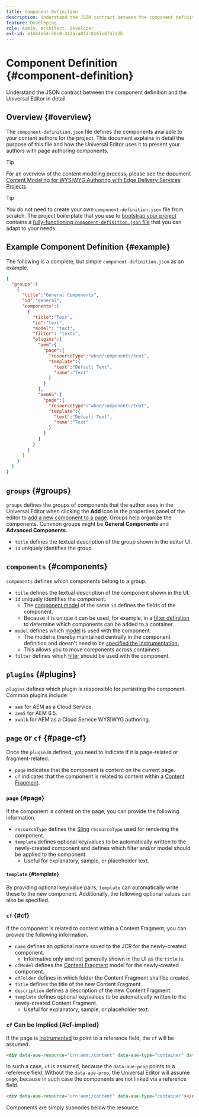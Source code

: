```yaml
---
title: Component Definition
description: Understand the JSON contract between the component definition and the Universal Editor in detail.
feature: Developing
role: Admin, Architect, Developer
exl-id: e1bb1a54-50c0-412a-a8fd-8167c6f47d2b
---
```

# Component Definition {#component-definition}

Understand the JSON contract between the component definition and the Universal Editor in detail.

## Overview {#overview}

The `component-definition.json` file defines the components available to your content authors for the project. This document explains in detail the purpose of this file and how the Universal Editor uses it to present your authors with page authoring components.

>[!TIP]
>
>For an overview of the content modeling process, please see the document [Content Modeling for WYSIWYG Authoring with Edge Delivery Services Projects](/help/edge/wysiwyg-authoring/content-modeling.md).

>[!TIP]
>
>You do not need to create your own `component-definition.json` file from scratch. The project boilerplate that you use to [bootstrap your project](/help/edge/wysiwyg-authoring/edge-dev-getting-started.md) contains a [fully-functioning `component-definition.json` file](https://github.com/adobe-rnd/aem-boilerplate-xwalk/blob/main/component-definition.json) that you can adapt to your needs.

## Example Component Definition {#example}

The following is a complete, but simple `component-definition.json` as an example.

```json
{
  "groups":[
    {
      "title":"General Components",
      "id":"general",
      "components":[
        {
          "title":"Text",
          "id":"text",
          "model": "text",
          "filter": "texts",
          "plugins":{
            "aem":{
              "page":{
                "resourceType":"wknd/components/text",
                "template":{
                  "text":"Default Text",
                  "name":"Text"
                }
              }
            },
            "aem65":{
              "page":{
                "resourceType":"wknd/components/text",
                "template":{
                  "text":"Default Text",
                  "name":"Text"
                }
              }
            }
          }
        }
      ]
    }
  ]
}
```

## `groups` {#groups}

`groups` defines the groups of components that the author sees in the Universal Editor when clicking the **Add** icon in the properties panel of the editor to [add a new component to a page](/help/sites-cloud/authoring/universal-editor/authoring.md#adding-components). Groups help organize the components. Common groups might be **General Components** and **Advanced Components**.

* `title` defines the textual description of the group shown in the editor UI.
* `id` uniquely identifies the group.

## `components` {#components}

`components` defines which components belong to a group.

* `title` defines the textual description of the component shown in the UI.
* `id` uniquely identifies the component.
  * The [component model](/help/implementing/universal-editor/field-types.md#model-structure) of the same `id` defines the fields of the component.
  * Because it is unique it can be used, for example, in a [filter definition](/help/implementing/universal-editor/filtering.md) to determine which components can be added to a container.
* `model` defines which [model](/help/implementing/universal-editor/field-types.md#model-structure) is used with the component.
  * The model is thereby maintained centrally in the component definition and doesn't need to be [specified the instrumentation.](/help/implementing/universal-editor/field-types.md#instrumentation)
  * This allows you to move components across containers.
* `filter` defines which [filter](/help/implementing/universal-editor/filtering.md) should be used with the component.

## `plugins` {#plugins}

`plugins` defines which plugin is responsible for persisting the component. Common plugins include:

* `aem` for AEM as a Cloud Service.
* `aem5` for AEM 6.5.
* `xwalk` for AEM as a Cloud Service WYSIWYG authoring.

## `page` or `cf` {#page-cf}

Once the `plugin` is defined, you need to indicate if it is page-related or fragment-related.

* `page` indicates that the component is content on the current page.
* `cf` indicates that the component is related to content within a [Content Fragment](/help/assets/content-fragments/content-fragments.md).

### `page` {#page}

If the component is content on the page, you can provide the following information.

* `resourceType` defines the [Sling](/help/implementing/developing/introduction/sling-cheatsheet.md) `resourceType` used for rendering the component.
* `template` defines optional key/values to be automatically written to the newly-created component and defines which filter and/or model should be applied to the component.
  * Useful for explanatory, sample, or placeholder text.

#### `template` {#template}

By providing optional key/value pairs, `template` can automatically write these to the new component. Additionally, the following optional values can also be specified.

### `cf` {#cf}

If the component is related to content within a Content Fragment, you can provide the following information.

* `name` defines an optional name saved to the JCR for the newly-created component.
  * Informative only and not generally shown in the UI as the `title` is.
* `cfModel` defines the [Content Fragment](/help/assets/content-fragments/content-fragments-models.md) model for the newly-created component.
* `cfFolder` defines in which folder the Content Fragment shall be created.
* `title` defines the title of the new Content Fragment.
* `description` defines a description of the new Content Fragment.
* `template` defines optional key/values to be automatically written to the newly-created Content Fragment.
  * Useful for explanatory, sample, or placeholder text.

### `cf` Can be Implied {#cf-implied}

If the page is [instrumented](/help/implementing/universal-editor/getting-started.md#instrument-page) to point to a reference field, the `cf` will be assumed.

```html
<div data-aue-resource="urn:aem:/content" data-aue-type="container" data-aue-prop="field"></div>
```

In such a case, `cf` is assumed, because the `data-aue-prop` points to a reference field. Without the `data-aue-prop`, the Universal Editor will assume `page`, because in such case the components are not linked via a reference field.

```html
<div data-aue-resource="urn:aem:/content" data-aue-type="container"></div>
```

Components are simply subnodes below the resource.
